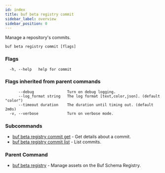 ```yaml
---
id: index
title: buf beta registry commit
sidebar_label: overview
sidebar_position: 0
---
```

Manage a repository's commits.

```
buf beta registry commit [flags]
```

### Flags

```
  -h, --help   help for commit
```

### Flags inherited from parent commands

```
      --debug               Turn on debug logging.
      --log_format string   The log format [text,color,json]. (default "color")
      --timeout duration    The duration until timing out. (default 2m0s)
  -v, --verbose             Turn on verbose mode.
```

### Subcommands

* [buf beta registry commit get](get)	 - Get details about a commit.
* [buf beta registry commit list](list)	 - List commits.

### Parent Command

* [buf beta registry](../index)	 - Manage assets on the Buf Schema Registry.
